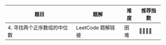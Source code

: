 
| 题目 | 题解 | 难度 | 推荐指数 |
| --- | --- | --- | --- |
| 4. 寻找两个正序数组的中位数  | LeetCode 题解链接 | 困难 | 🤩🤩🤩🤩 |

